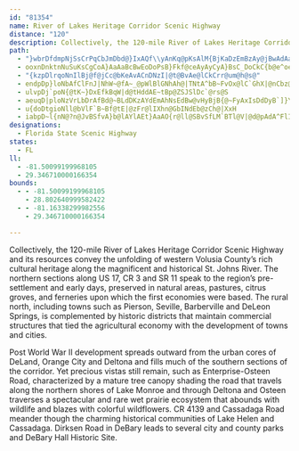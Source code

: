 ```yaml
---
id: "81354"
name: River of Lakes Heritage Corridor Scenic Highway
distance: "120"
description: Collectively, the 120-mile River of Lakes Heritage Corridor Scenic Highway and its resources convey the unfolding of western Volusia County’s rich cultural heritage along the magnificent and historical St. Johns River.
path:
  - "}wbrDfdmpNjSsCrPqCbJmDbd@}IxAQf\\yAnKq@pKsAlM{BjKaDzEmBzAy@jBwAdAa@dOqFdJeBdIsChPgG~GsCdYcKph@qSnl@mT|C_ArEcArqAgWjkBac@nL{E`d@aWvCuAxE}AvEy@pCS`lAqAzG[pDc@fCc@x~@oQbD}@lEsBfEyCzCgD|OkTtfAuzAxK}QzFaJxFqHbNkOrDsEdyHinK~G_KtCsFjBgE`AgC`IuTjC{FdAeBrBmCdB_BlEcDnCqAjFyApDg@jEQpE@p^d@xId@tE?zP?`UV|D_@jDeAbCmAvMeLvt@wx@dqAojArA_BxAeCdJ}QvFmIfE{Eja@ka@hC{Cxd@{p@`BeBzCwBxDuAbDg@d}AcA`q@u@pS_@xAKlk@}@~l@c@?wXWocASyaBFcA^uAjKaWdCwGz@sCNqANaBAqC_@cRa@me@b@eCn@eAv@u@pAm@xNkDvSmDjBm@hAs@hAiAn@mAbCaIvCoM@SbAaKJsFGgBQ{D_@kDi@sC{@aD_HaTg@sDY{G`@qWAeBWgEmCuX}@_M_@gHu@kE"
  - ooxnDnktnNuSuKsCgCoA}AaAaBcBwEoDoPsB}Fkf@ceAyAyCyA}BsC_DoCkC{b@e^oe@mb@kQgN{MiIcCsBst@mr@yBuAm@zAO|n@K|AO`AiAdCsCtBkA|Ai@jA}@nE?vA`@fBvCnIh@lAnCbCd@x@J`AFxaACrGe@lFcKtv@c@~A_LhLiFtGu@XaHReHvD}@tAiCrIgFxGm@xAi@~DOnCm@zp@BrAd@lD`AnVCrBY`Bo@dBiObUm@jA]tA?zz@UhRPzDAlC_@dGy@|Hw@|Bs@dAm@f@mDzE_GnJkAjCeE|K{BvKFfHG`AaAzGyBxKqA|KqAxHY`@_@JsS{CaW?AbUOnGNlF\lCj@dB`BfC`HfIl@~ANr@H`CQdAg@zIBXe@`K~C`VrAhJBl@`H~d@jAlF|F|Qt@rEPxC?fDOdDeCv[MhD?|Ep@|HbKfm@l@lC?BoX_LOUwn@oW}WmK}DgAqFkAsLmBo{@uMsF_@wDGcX?oGc@kDa@a_B_ZcVcF{HcAgCUiGMwI?[MgeEKOJ_NGio@@st@`Cc_@XmFTkHbAkIlC{KvEiDz@wDj@gG^ig@f@q_@Dan@d@q@G}dAlAeUP@xe@RjYRpcBVrb@DxANhXVbLVtE`A`JfBrL|AfJbBhGzAdHfIff@vHr`@dArElG|PzIrQdBrCrJpNvk@fr@
  - "{kzpDlrqoNnIlBj@f@jCc@bKeAvACnDNzI|@t@BvAe@lCkCrr@um@h@s@"
  - endpDp}loNbAfClFnJ|NhW~@fA~_@pWlBlGNhAh@|TNtA^bB~FvOx@lC`GhX|@nCbz@Ozx@o@VIZkAGoWFsAPg@ZYx@YjDq@|JY|Dq@tCmAvImG|@g@hEaB`FyC|@WrB[hEEdBR~FrAtF~CxEtDrB~BfBrCjCfFr@rCBrB
  - ulvpDj`poN{@tK~}DxEfkBqW|d@tHddAE~tBp@ZSJSlDc`@rs@S
  - aeuqD|ploNzVrLbDrAfBd@~BLdDKzAYdEmAhNsEdBw@vHyBjB{@~FyAxIsDdDyB`]}YxCmBnDaBjCw@|Ey@pCOhlBkIjH_@rFe@jGeAjGcBzDyAtDeBnEeCnBmAba@iUnDgBhFsBhHsBvs@mK`F_@dJQ~f@HpFQjCa@vHkCn`@cW`UiOxG{DnGmCvFeBnFeAhe@uG`IqB`s@qXdQmFvl@qPfFiCpA{@`BwApNwNpDsCdW}PhEqCzC_B|Ag@bDm@vAKdEDbvBzEfFd@nDp@rFlBzDfB~DlCv`@|^dEdCjDlAbCl@bCX~Jx@ncAhHfEx@xC|@lClAnBpAtBbB`DdDzIrO`AnAbDpDjDfC`DxApDrAzFdAnEP~|@c@jARj@j@L~@BxB
  - u{doDtgioNll@bVlF`B~Bf@tE|@zFr@lIXhn@GbINdEb@zCh@|XxH
  - iabpD~l{nN@?n@JvBSfvA}b@lAYlAEt}AaAO{r@ll@SBvSfLM`BTl@V|@d@pAdA^FlIMrKhAfUHGzERnRRxfATp\IpBgAvDMhABZdAxBRv@HvJBfY
designations:
  - Florida State Scenic Highway
states:
  - FL
ll:
  - -81.50099199968105
  - 29.346710000166354
bounds:
  - - -81.50099199968105
    - 28.802640999582422
  - - -81.16338299982556
    - 29.346710000166354

---
```


Collectively, the 120-mile River of Lakes Heritage Corridor Scenic Highway and its resources convey the unfolding of western Volusia County’s rich cultural heritage along the magnificent and historical St. Johns River.  The northern sections along US 17, CR 3 and SR 11 speak to the region’s pre-settlement and early days, preserved in natural areas, pastures, citrus groves, and ferneries upon which the first economies were based.  The rural north, including towns such as Pierson, Seville, Barberville and DeLeon Springs, is complemented by historic districts that maintain commercial structures that tied the agricultural economy with the development of towns and cities.

Post World War II development spreads outward from the urban cores of DeLand, Orange City and Deltona and fills much of the southern sections of the corridor.  Yet precious vistas still remain, such as Enterprise-Osteen Road, characterized by a mature tree canopy shading the road that travels along the northern shores of Lake Monroe and through Deltona and Osteen traverses a spectacular and rare wet prairie ecosystem that abounds with wildlife and blazes with colorful wildflowers.  CR 4139 and Cassadaga Road meander though the charming historical communities of Lake Helen and Cassadaga.  Dirksen Road in DeBary leads to several city and county parks and DeBary Hall Historic Site.
